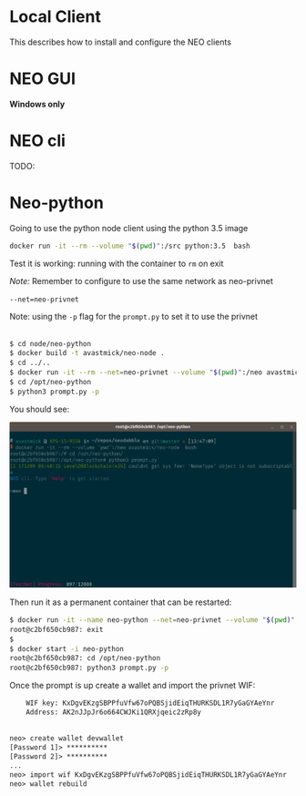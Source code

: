 # Local Client

This describes how to install and configure the NEO clients

# NEO GUI

**Windows only**

# NEO cli

TODO:

# Neo-python

Going to use the python node client using the python 3.5 image

```bash
docker run -it --rm --volume "$(pwd)":/src python:3.5  bash
```

Test it is working: running with the container to ``rm`` on exit

*Note:* Remember to configure to use the same network as neo-privnet

``--net=neo-privnet``

Note: using the ``-p`` flag for the ``prompt.py`` to set it to use the privnet

```bash

$ cd node/neo-python
$ docker build -t avastmick/neo-node .
$ cd ../..
$ docker run -it --rm --net=neo-privnet --volume "$(pwd)":/neo avastmick/neo-node  bash
$ cd /opt/neo-python
$ python3 prompt.py -p

```

You should see:

![neo-python](../img/neo-python-sync.png) 


Then run it as a permanent container that can be restarted:

```bash
$ docker run -it --name neo-python --net=neo-privnet --volume "$(pwd)":/neo avastmick/neo-node  bash
root@c2bf650cb987: exit
$
$ docker start -i neo-python
root@c2bf650cb987: cd /opt/neo-python  
root@c2bf650cb987: python3 prompt.py -p

```

Once the prompt is up create a wallet and import the privnet WIF:

```
    WIF key: KxDgvEKzgSBPPfuVfw67oPQBSjidEiqTHURKSDL1R7yGaGYAeYnr
    Address: AK2nJJpJr6o664CWJKi1QRXjqeic2zRp8y
```

```

neo> create wallet devwallet
[Password 1]> **********
[Password 2]> **********
...
neo> import wif KxDgvEKzgSBPPfuVfw67oPQBSjidEiqTHURKSDL1R7yGaGYAeYnr
neo> wallet rebuild

```


    

